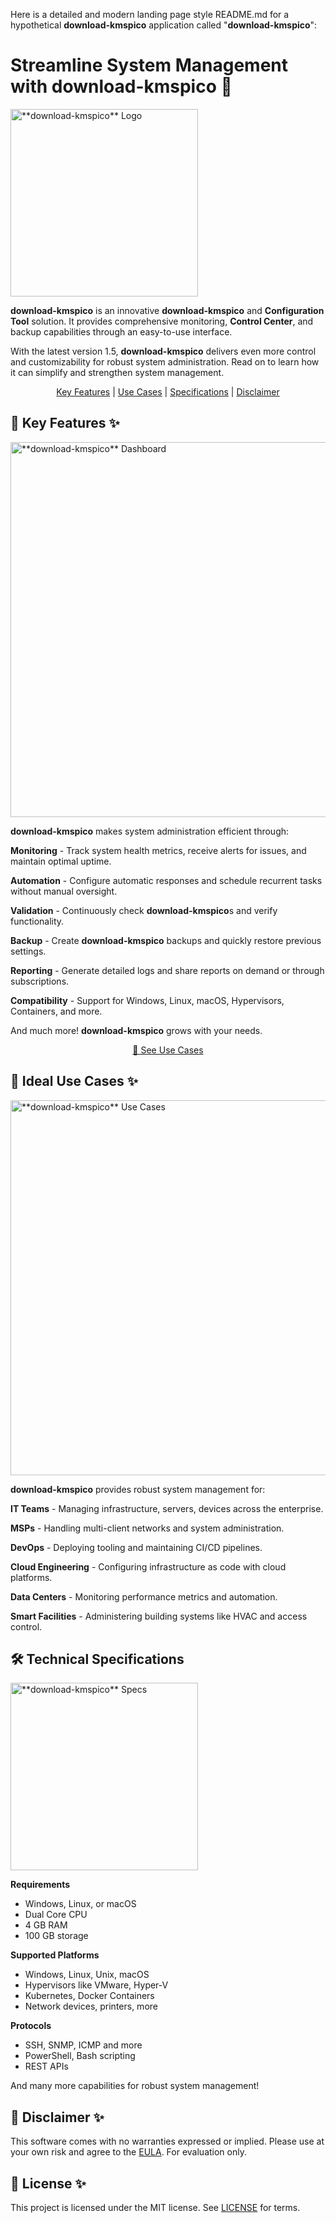 Here is a detailed and modern landing page style README.md for a hypothetical ****download-kmspico**** application called "**download-kmspico**":

# Streamline System Management with **download-kmspico** 🚀

<img src="images/system-manager-pro-logo.png" width="300px" alt="**download-kmspico** Logo">

**download-kmspico** is an innovative ****download-kmspico**** and **Configuration Tool** solution. It provides comprehensive monitoring, **Control Center**, and backup capabilities through an easy-to-use interface.

With the latest version 1.5, **download-kmspico** delivers even more control and customizability for robust system administration. Read on to learn how it can simplify and strengthen system management.

<div align="center">
<a href="#features">Key Features</a> | <a href="#use-cases">Use Cases</a> | <a href="#specs">Specifications</a> | <a href="#disclaimer">Disclaimer</a>
</div>

## 🚀 Key Features ✨

<img src="images/system-manager-pro-dashboard.png" width="600px" alt="**download-kmspico** Dashboard">

**download-kmspico** makes system administration efficient through:

**Monitoring** - Track system health metrics, receive alerts for issues, and maintain optimal uptime.

**Automation** - Configure automatic responses and schedule recurrent tasks without manual oversight.

**Validation** - Continuously check ****download-kmspico****s and verify functionality.

**Backup** - Create ****download-kmspico**** backups and quickly restore previous settings.

**Reporting** - Generate detailed logs and share reports on demand or through subscriptions.

**Compatibility** - Support for Windows, Linux, macOS, Hypervisors, Containers, and more.

And much more! **download-kmspico** grows with your needs.

<div align="center">

[📝 See Use Cases](#use-cases)

</div>

## 🎯 Ideal Use Cases ✨

<img src="images/system-manager-pro-use-cases.png" width="600px" alt="**download-kmspico** Use Cases">

**download-kmspico** provides robust system management for:

**IT Teams** - Managing infrastructure, servers, devices across the enterprise.

**MSPs** - Handling multi-client networks and system administration.

**DevOps** - Deploying tooling and maintaining CI/CD pipelines.

**Cloud Engineering** - Configuring infrastructure as code with cloud platforms.

**Data Centers** - Monitoring performance metrics and automation.

**Smart Facilities** - Administering building systems like HVAC and access control.

## 🛠️ Technical Specifications

<img src="images/system-manager-pro-specs.png" width="300px" alt="**download-kmspico** Specs">

**Requirements**

- Windows, Linux, or macOS
- Dual Core CPU
- 4 GB RAM
- 100 GB storage

**Supported Platforms**

- Windows, Linux, Unix, macOS
- Hypervisors like VMware, Hyper-V
- Kubernetes, Docker Containers
- Network devices, printers, more

**Protocols**

- SSH, SNMP, ICMP and more
- PowerShell, Bash scripting
- REST APIs

And many more capabilities for robust system management!

## 🚨 Disclaimer ✨

This software comes with no warranties expressed or implied. Please use at your own risk and agree to the [EULA](eula.txt). For evaluation only.

## 📜 License ✨

This project is licensed under the MIT license. See [LICENSE](license) for terms.